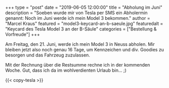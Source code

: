 +++
type = "post"
date = "2019-06-05 12:00:00"
title = "Abholung im Juni"
description = "Soeben wurde mir von Tesla per SMS ein Abholermin genannt: Noch im Juni werde ich mein Model 3 bekommen."
author = "Marcel Kraus"
featured = "model3-keycard-an-b-saeule.jpg"
featuredalt = "Keycard des Tesla Model 3 an der B-Säule"
categories = ["Bestellung & Vorfreude"]
+++

Am Freitag, den 21. Juni, werde ich mein Model 3 in Neuss abholen. Mir bleiben jetzt also noch genau 16 Tage, um Kennzeichen und div. Goodies zu besorgen und das Fahrzeug zuzulassen.

Mit der Rechnung über die Restsumme rechne ich in der kommenden Woche. Gut, dass ich da im wohlverdienten Urlaub bin… ;)

{{< copy-tesla >}}
